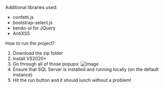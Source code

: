 Additional libraries used:
- confetti.js
- bootstrap-select.js
- kendo-ui for JQuery
- AntiXSS

How to run the project?
1. Download the zip folder
2. Install VS2020+
3. Go through all of those popups:
![image](https://github.com/user-attachments/assets/fbadcd44-c969-43f4-af98-1872350dd04c)
5. Ensure that SQL Server is installed and running locally (on the default instance)
6. Hit the run button and it should lunch without a problem!


